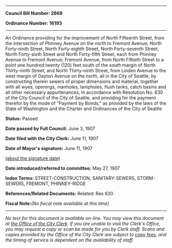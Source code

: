 

********

**Council Bill Number: 2869**
   
**Ordinance Number: 16193**
********

 An Ordinance providing for the improvement of North Fifteenth Street, from the intersection of Phinney Avenue on the north to Fremont Avenue; North Forty-ninth Street, North Forty-eighth Street, North Forty-seventh Street, North Forty-sixth Street and North Forty-fifth Street, each from Phinney Avenue to Fremont Avenue; Fremont Avenue, from North Fiftieth Street to a point one hundred twenty (120) feet south of the south margin of North Thirty-ninth Street, and North Thirty-ninth Street, from Linden Avenue to the west margin of Dayton Avenue on the north, all in the City of Seattle, by constructing therein sewers of proper dimensions and material, together with all wyes, openings, manholes, lampholes, flush tanks, catch basins and all other necessary appurtenances, in accordance with Resolution No. 630 of the City Council of the City of Seattle, and providing for the payment therefor by the mode of "Payment by Bonds," as provided by the laws of the State of Washington and the Charter and Ordinances of the City of Seattle

**Status:** Passed
   
**Date passed by Full Council:** June 3, 1907
   
**Date filed with the City Clerk:** June 11, 1907
   
**Date of Mayor's signature:** June 11, 1907
   
[(about the signature date)](/~public/approvaldate.htm)
   
   
   
**Date introduced/referred to committee:** May 27, 1907
   
   
**Index Terms:** STREET-CONSTRUCTION, SANITARY-SEWERS, STORM-SEWERS, FREMONT, PHINNEY-RIDGE

**References/Related Documents:** Related: Res 630

**Fiscal Note:**_(No fiscal note available at this time)_
********

_No text for this document is available on-line. You may view this document at [the Office of the City Clerk](http://www.seattle.gov/leg/clerk/contactUs.htm). If you are unable to visit the Clerk's Office, you may request a copy or scan be made for you by Clerk staff. Scans and copies provided by the Office of the City Clerk are subject to [copy fees](http://clerk.seattle.gov/~public/clerkfees.htm), and the timing of service is dependent on the availability of staff._

